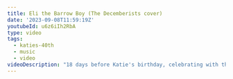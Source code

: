 ```yaml
---
title: Eli the Barrow Boy (The Decemberists cover)
date: '2023-09-08T11:59:19Z'
youtubeId: u6z6iIh2RbA
type: video
tags:
  - katies-40th
  - music
  - video
videoDescription: "18 days before Katie's birthday, celebrating with this song from 18 years ago! Looking forward to the spooky season \U0001F383\U0001F47B"
---
```


